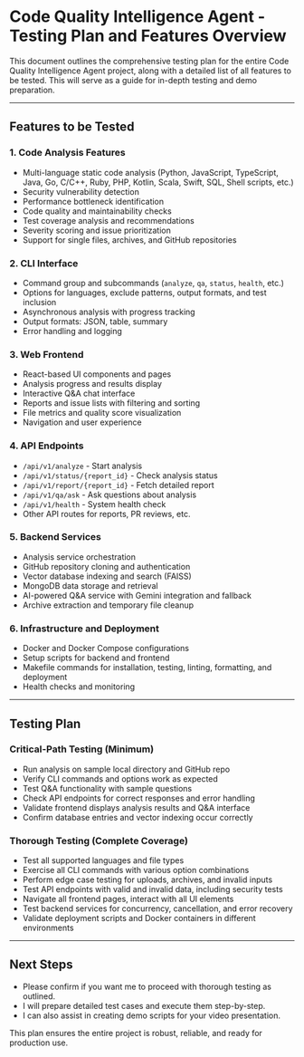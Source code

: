 # Code Quality Intelligence Agent - Testing Plan and Features Overview

This document outlines the comprehensive testing plan for the entire Code Quality Intelligence Agent project, along with a detailed list of all features to be tested. This will serve as a guide for in-depth testing and demo preparation.

---

## Features to be Tested

### 1. Code Analysis Features
- Multi-language static code analysis (Python, JavaScript, TypeScript, Java, Go, C/C++, Ruby, PHP, Kotlin, Scala, Swift, SQL, Shell scripts, etc.)
- Security vulnerability detection
- Performance bottleneck identification
- Code quality and maintainability checks
- Test coverage analysis and recommendations
- Severity scoring and issue prioritization
- Support for single files, archives, and GitHub repositories

### 2. CLI Interface
- Command group and subcommands (`analyze`, `qa`, `status`, `health`, etc.)
- Options for languages, exclude patterns, output formats, and test inclusion
- Asynchronous analysis with progress tracking
- Output formats: JSON, table, summary
- Error handling and logging

### 3. Web Frontend
- React-based UI components and pages
- Analysis progress and results display
- Interactive Q&A chat interface
- Reports and issue lists with filtering and sorting
- File metrics and quality score visualization
- Navigation and user experience

### 4. API Endpoints
- `/api/v1/analyze` - Start analysis
- `/api/v1/status/{report_id}` - Check analysis status
- `/api/v1/report/{report_id}` - Fetch detailed report
- `/api/v1/qa/ask` - Ask questions about analysis
- `/api/v1/health` - System health check
- Other API routes for reports, PR reviews, etc.

### 5. Backend Services
- Analysis service orchestration
- GitHub repository cloning and authentication
- Vector database indexing and search (FAISS)
- MongoDB data storage and retrieval
- AI-powered Q&A service with Gemini integration and fallback
- Archive extraction and temporary file cleanup

### 6. Infrastructure and Deployment
- Docker and Docker Compose configurations
- Setup scripts for backend and frontend
- Makefile commands for installation, testing, linting, formatting, and deployment
- Health checks and monitoring

---

## Testing Plan

### Critical-Path Testing (Minimum)
- Run analysis on sample local directory and GitHub repo
- Verify CLI commands and options work as expected
- Test Q&A functionality with sample questions
- Check API endpoints for correct responses and error handling
- Validate frontend displays analysis results and Q&A interface
- Confirm database entries and vector indexing occur correctly

### Thorough Testing (Complete Coverage)
- Test all supported languages and file types
- Exercise all CLI commands with various option combinations
- Perform edge case testing for uploads, archives, and invalid inputs
- Test API endpoints with valid and invalid data, including security tests
- Navigate all frontend pages, interact with all UI elements
- Test backend services for concurrency, cancellation, and error recovery
- Validate deployment scripts and Docker containers in different environments

---

## Next Steps

- Please confirm if you want me to proceed with thorough testing as outlined.
- I will prepare detailed test cases and execute them step-by-step.
- I can also assist in creating demo scripts for your video presentation.

This plan ensures the entire project is robust, reliable, and ready for production use.
